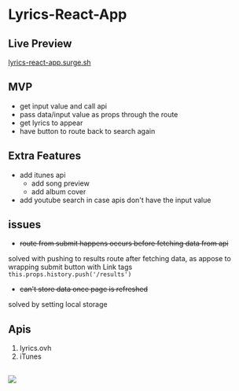 # Lyrics-React-App
## Live Preview
[lyrics-react-app.surge.sh](http://lyrics-react-app.surge.sh)

## MVP
* get input value and call api
* pass data/input value as props through the route
* get lyrics to appear
* have button to route back to search again

## Extra Features
* add itunes api
  * add song preview
  * add album cover
* add youtube search in case apis don't have the input value

## issues
* <del>route from submit happens occurs before fetching data from api</del>

solved with pushing to results route after fetching data, as appose to wrapping submit button with Link tags 
```this.props.history.push('/results')```

* <del>can't store data once page is refreshed</del>

solved by setting local storage

## Apis
1. lyrics.ovh
2. iTunes

## ![](https://res.cloudinary.com/dg98/image/upload/c_limit,w_596/v1564714215/Screen_Shot_2019-08-01_at_10.24.10_PM.png)

